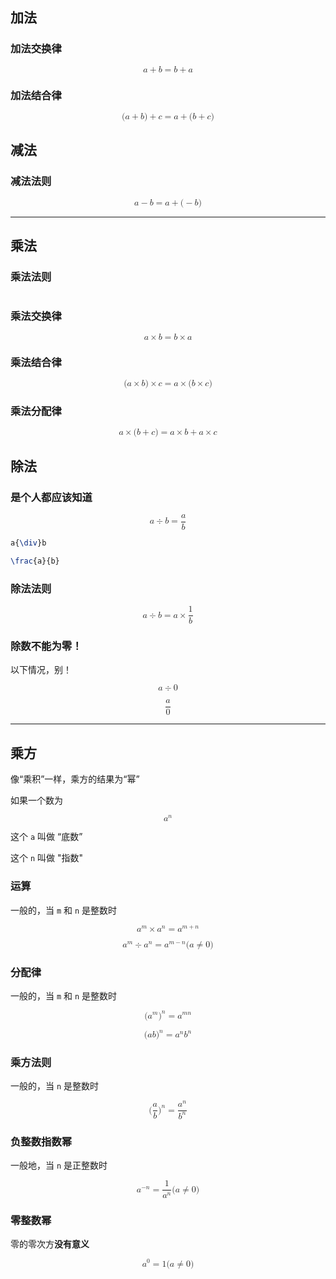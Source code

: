 ## 加法

### 加法交换律

<math xmlns="http://www.w3.org/1998/Math/MathML" display="block"><mi>a</mi><mo>+</mo><mi>b</mi><mo>=</mo><mi>b</mi><mo>+</mo><mi>a</mi></math>

### 加法结合律

<math xmlns="http://www.w3.org/1998/Math/MathML" display="block"><mo stretchy="false">(</mo><mi>a</mi><mo>+</mo><mi>b</mi><mo stretchy="false">)</mo><mo>+</mo><mi>c</mi><mo>=</mo><mi>a</mi><mo>+</mo><mo stretchy="false">(</mo><mi>b</mi><mo>+</mo><mi>c</mi><mo stretchy="false">)</mo></math>

## 减法

### 减法法则

<math xmlns="http://www.w3.org/1998/Math/MathML" display="block"><mi>a</mi><mo>−</mo><mi>b</mi><mo>=</mo><mi>a</mi><mo>+</mo><mo stretchy="false">(</mo><mo>−</mo><mi>b</mi><mo stretchy="false">)</mo></math>

---

## 乘法

### 乘法法则

<math xmlns="http://www.w3.org/1998/Math/MathML" display="block">负负得正，正负得负</math>

### 乘法交换律

<math xmlns="http://www.w3.org/1998/Math/MathML" display="block"><mi>a</mi><mo>×</mo><mi>b</mi><mo>=</mo><mi>b</mi><mo>×</mo><mi>a</mi></math>

### 乘法结合律

<math xmlns="http://www.w3.org/1998/Math/MathML" display="block"><mo stretchy="false">(</mo><mi>a</mi><mo>×</mo><mi>b</mi><mo stretchy="false">)</mo><mo>×</mo><mi>c</mi><mo>=</mo><mi>a</mi><mo>×</mo><mo stretchy="false">(</mo><mi>b</mi><mo>×</mo><mi>c</mi><mo stretchy="false">)</mo></math>

### 乘法分配律

<math xmlns="http://www.w3.org/1998/Math/MathML" display="block"><mi>a</mi><mo>×</mo><mo stretchy="false">(</mo><mi>b</mi><mo>+</mo><mi>c</mi><mo stretchy="false">)</mo><mo>=</mo><mi>a</mi><mo>×</mo><mi>b</mi><mo>+</mo><mi>a</mi><mo>×</mo><mi>c</mi></math>

## 除法

### 是个人都应该知道

<math xmlns="http://www.w3.org/1998/Math/MathML" display="block"><mi>a</mi><mrow><mo>÷</mo></mrow><mi>b</mi><mo>=</mo><mfrac><mi>a</mi><mi>b</mi></mfrac></math>

```LaTex
a{\div}b

\frac{a}{b}
```

### 除法法则

<math xmlns="http://www.w3.org/1998/Math/MathML" display="block"><mi>a</mi><mrow><mo>÷</mo></mrow><mi>b</mi><mo>=</mo><mi>a</mi><mo>×</mo><mfrac><mn>1</mn><mi>b</mi></mfrac></math>

### 除数不能为零！

以下情况，别！

<math xmlns="http://www.w3.org/1998/Math/MathML" display="block"><mi>a</mi><mrow><mo>÷</mo></mrow><mn>0</mn></math>

<math xmlns="http://www.w3.org/1998/Math/MathML" display="block"><mfrac><mi>a</mi><mn>0</mn></mfrac></math>

---

## 乘方

像“乘积”一样，乘方的结果为“幂”

如果一个数为

<math xmlns="http://www.w3.org/1998/Math/MathML" display="block"><msup><mi>a</mi><mrow><mi>n</mi></mrow></msup></math>

这个 `a` 叫做 “底数”

这个 `n` 叫做 "指数"

### 运算

一般的，当 `m` 和 `n` 是整数时

<math xmlns="http://www.w3.org/1998/Math/MathML" display="block"><msup><mi>a</mi><mrow><mi>m</mi></mrow></msup><mo>×</mo><msup><mi>a</mi><mrow><mi>n</mi></mrow></msup><mo>=</mo><msup><mi>a</mi><mrow><mi>m</mi><mo>+</mo><mi>n</mi></mrow></msup></math>

<math xmlns="http://www.w3.org/1998/Math/MathML" display="block"><msup><mi>a</mi><mrow><mi>m</mi></mrow></msup><mo>÷</mo><msup><mi>a</mi><mrow><mi>n</mi></mrow></msup><mo>=</mo><msup><mi>a</mi><mrow><mi>m</mi><mo>−</mo><mi>n</mi></mrow></msup><mo stretchy="false">(</mo><mi>a</mi><mo>≠</mo><mn>0</mn><mo stretchy="false">)</mo></math>

### 分配律

一般的，当 `m` 和 `n` 是整数时

<math xmlns="http://www.w3.org/1998/Math/MathML" display="block"><mo stretchy="false">(</mo><msup><mi>a</mi><mrow><mi>m</mi></mrow></msup><msup><mo stretchy="false">)</mo><mrow><mi>n</mi></mrow></msup><mo>=</mo><msup><mi>a</mi><mrow><mi>m</mi><mi>n</mi></mrow></msup></math>

<math xmlns="http://www.w3.org/1998/Math/MathML" display="block"><mo stretchy="false">(</mo><mi>a</mi><mi>b</mi><msup><mo stretchy="false">)</mo><mrow><mi>n</mi></mrow></msup><mo>=</mo><msup><mi>a</mi><mrow><mi>n</mi></mrow></msup><msup><mi>b</mi><mrow><mi>n</mi></mrow></msup></math>

### 乘方法则

一般的，当 `n` 是整数时

<math xmlns="http://www.w3.org/1998/Math/MathML" display="block"><mo stretchy="false">(</mo><mfrac><mi>a</mi><mi>b</mi></mfrac><msup><mo stretchy="false">)</mo><mrow><mi>n</mi></mrow></msup><mo>=</mo><mfrac><msup><mi>a</mi><mrow><mi>n</mi></mrow></msup><msup><mi>b</mi><mrow><mi>n</mi></mrow></msup></mfrac></math>

### 负整数指数幂

一般地，当 `n` 是正整数时

<math xmlns="http://www.w3.org/1998/Math/MathML" display="block"><msup><mi>a</mi><mrow><mo>−</mo><mi>n</mi></mrow></msup><mo>=</mo><mfrac><mn>1</mn><msup><mi>a</mi><mrow><mi>n</mi></mrow></msup></mfrac><mo stretchy="false">(</mo><mi>a</mi><mo>≠</mo><mn>0</mn><mo stretchy="false">)</mo></math>

### 零整数幂

零的零次方**没有意义**

<math xmlns="http://www.w3.org/1998/Math/MathML" display="block"><msup><mi>a</mi><mrow><mn>0</mn></mrow></msup><mo>=</mo><mn>1</mn><mo stretchy="false">(</mo><mi>a</mi><mo>≠</mo><mn>0</mn><mo stretchy="false">)</mo></math>